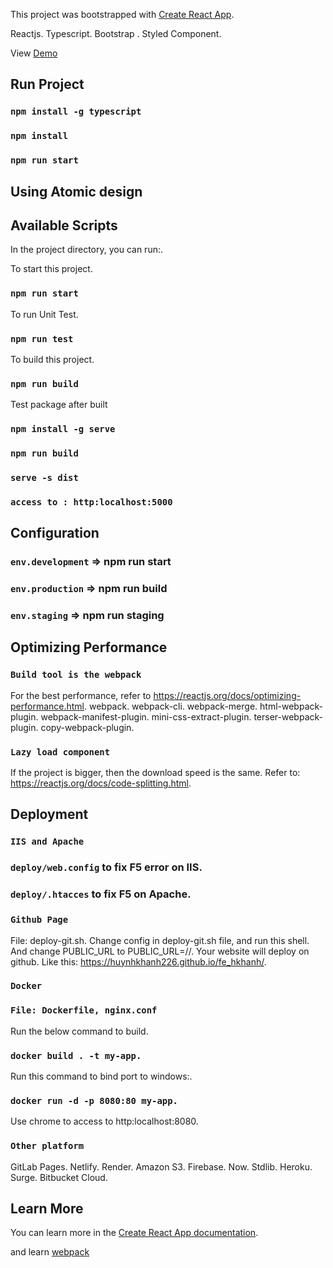 This project was bootstrapped with [Create React App](https://github.com/facebook/create-react-app).

Reactjs.
Typescript.
Bootstrap .
Styled Component.

View [Demo](https://huynhkhanh226.github.io/fe_hkhanh/) 

## Run Project

### `npm install -g typescript`
### `npm install`
### `npm run start`

## Using Atomic design

## Available Scripts

In the project directory, you can run:.

To start this project.
### `npm run start`

To run Unit Test.
### `npm run test`

To build this project.
### `npm run build`

Test package after built
### `npm install -g serve`
### `npm run build`
### `serve -s dist`
### `access to : http:localhost:5000`

## Configuration
### `env.development` => npm run start
### `env.production` => npm run build
### `env.staging` => npm run staging

## Optimizing Performance

### `Build tool is the webpack`
For the best performance, refer to https://reactjs.org/docs/optimizing-performance.html.
webpack.
webpack-cli.
webpack-merge.
html-webpack-plugin.
webpack-manifest-plugin.
mini-css-extract-plugin.
terser-webpack-plugin.
copy-webpack-plugin.

### `Lazy load component`
If the project is bigger, then the download speed is the same.
Refer to: https://reactjs.org/docs/code-splitting.html.

## Deployment

### `IIS and Apache`

### `deploy/web.config` to fix F5 error on IIS.
### `deploy/.htacces` to fix F5 on Apache.

### `Github Page`
File: deploy-git.sh.
Change config in deploy-git.sh file, and run this shell.
And change PUBLIC_URL to PUBLIC_URL=/<your-repos>/.
Your website will deploy on github.
Like this: https://huynhkhanh226.github.io/fe_hkhanh/.

### `Docker`
### `File: Dockerfile, nginx.conf`
Run the below command to build.
### `docker build . -t my-app.`

Run this command to bind port to windows:.
### `docker run -d -p 8080:80 my-app.`

Use chrome to access to http:localhost:8080.

### `Other platform`
GitLab Pages.
Netlify.
Render.
Amazon S3.
Firebase.
Now.
Stdlib.
Heroku.
Surge.
Bitbucket Cloud.

## Learn More

You can learn more in the [Create React App documentation](https://facebook.github.io/create-react-app/docs/getting-started).

and learn [webpack](https://webpack.js.org/concepts/)

